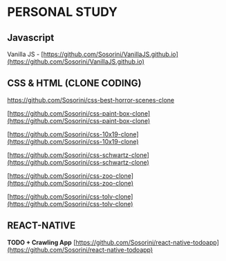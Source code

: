 # PERSONAL STUDY

## Javascript

Vanilla JS - [https://github.com/Sosorini/VanillaJS.github.io](https://github.com/Sosorini/VanillaJS.github.io)

## CSS & HTML (CLONE CODING)

https://github.com/Sosorini/css-best-horror-scenes-clone 

[https://github.com/Sosorini/css-paint-box-clone](https://github.com/Sosorini/css-paint-box-clone)

[https://github.com/Sosorini/css-10x19-clone](https://github.com/Sosorini/css-10x19-clone)

[https://github.com/Sosorini/css-schwartz-clone](https://github.com/Sosorini/css-schwartz-clone)  

[https://github.com/Sosorini/css-zoo-clone](https://github.com/Sosorini/css-zoo-clone)  

[https://github.com/Sosorini/css-tolv-clone](https://github.com/Sosorini/css-tolv-clone)  

## REACT-NATIVE

**TODO + Crawling App** [https://github.com/Sosorini/react-native-todoapp](https://github.com/Sosorini/react-native-todoapp)
